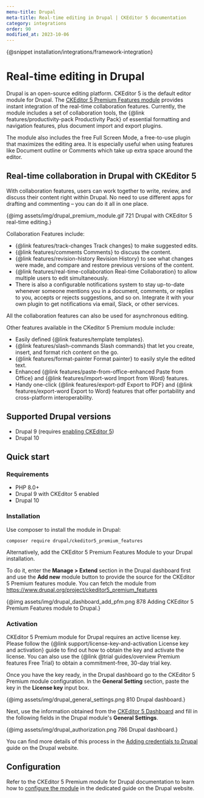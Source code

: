 ```yaml
---
menu-title: Drupal
meta-title: Real-time editing in Drupal | CKEditor 5 documentation
category: integrations
order: 90
modified_at: 2023-10-06
---
```


{@snippet installation/integrations/framework-integration}

# Real-time editing in Drupal

Drupal is an open-source editing platform. CKEditor 5 is the default editor module for Drupal. The [CKEditor&nbsp;5 Premium Features module](https://www.drupal.org/project/ckeditor5_premium_features) provides instant integration of the real-time collaboration features. Currently, the module includes a set of collaboration tools, the {@link features/productivity-pack Productivity Pack} of essential formatting and navigation features, plus document import and export plugins.

The module also includes the free Full Screen Mode, a free-to-use plugin that maximizes the editing area. It is especially useful when using features like Document outline or Comments which take up extra space around the editor.

## Real-time collaboration in Drupal with CKEditor 5

With collaboration features, users can work together to write, review, and discuss their content right within Drupal. No need to use different apps for drafting and commenting &ndash; you can do it all in one place.

{@img assets/img/drupal_premium_module.gif 721 Drupal with CKEditor&nbsp;5 real-time editing.}

Collaboration Features include:

* {@link features/track-changes Track changes} to make suggested edits.
* {@link features/comments Comments} to discuss the content.
* {@link features/revision-history Revision History} to see what changes were made, and compare and restore previous versions of the content.
* {@link features/real-time-collaboration Real-time Collaboration} to allow multiple users to edit simultaneously.
* There is also a configurable notifications system to stay up-to-date whenever someone mentions you in a document, comments, or replies to you, accepts or rejects suggestions, and so on. Integrate it with your own plugin to get notifications via email, Slack, or other services.

All the collaboration features can also be used for asynchronous editing.

Other features available in the CKeditor&nbsp;5 Premium module include:

* Easily defined {@link features/template templates}.
* {@link features/slash-commands Slash commands} that let you create, insert, and format rich content on the go.
* {@link features/format-painter Format painter} to easily style the edited text.
* Enhanced {@link features/paste-from-office-enhanced Paste from Office} and {@link features/import-word Import from Word} features.
* Handy one-click {@link features/export-pdf Export to PDF} and {@link features/export-word Export to Word} features that offer portability and cross-platform interoperability.


## Supported Drupal versions

* Drupal 9 (requires [enabling CKEditor 5](https://www.drupal.org/docs/core-modules-and-themes/core-modules/experimental-ckeditor-5/installation-and-configuration-of-ckeditor-5-module-on-drupal-9))
* Drupal 10

## Quick start

### Requirements

* PHP 8.0+
* Drupal 9 with CKEditor 5 enabled
* Drupal 10

### Installation

Use composer to install the module in Drupal:

```plaintext
composer require drupal/ckeditor5_premium_features
```

Alternatively, add the CKEditor 5 Premium Features Module to your Drupal installation.

To do it, enter the **Manage > Extend** section in the Drupal dashboard first and use the **Add new** module button to provide the source for the CKEditor 5 Premium features module. You can fetch the module from https://www.drupal.org/project/ckeditor5_premium_features

{@img assets/img/drupal_dashboard_add_pfm.png 878 Adding CKEditor&nbsp;5 Premium Features module to Drupal.}

### Activation

CKEditor&nbsp;5 Premium module for Drupal requires an active license key. Please follow the {@link support/license-key-and-activation License key and activation} guide to find out how to obtain the key and activate the license. You can also use the {@link @trial guides/overview Premium features Free Trial} to obtain a commitment-free, 30-day trial key.

Once you have the key ready, in the Drupal dashboard go to the CKEditor&nbsp;5 Premium module configuration. In the **General Setting** section, paste the key in the **License key** input box.

{@img assets/img/drupal_general_settings.png 810 Drupal dashboard.}

Next, use the information obtained from the [CKEditor 5 Dashboard](https://dashboard.ckeditor.com/) and fill in the following fields in the Drupal module's **General Settings**.

{@img assets/img/drupal_authorization.png 786 Drupal dashboard.}

You can find more details of this process in the [Adding credentials to Drupal](https://www.drupal.org/docs/contributed-modules/ckeditor-5-premium-features/how-to-install-and-set-up-the-module#s-adding-credentials-to-drupal) guide on the Drupal website.

## Configuration

Refer to the CKEditor&nbsp;5 Premium module for Drupal documentation to learn how to [configure the module](https://www.drupal.org/docs/contributed-modules/ckeditor-5-premium-features/how-to-install-and-set-up-the-module#s-configuring-ckeditor-5-premium-features) in the dedicated guide on the Drupal website.
